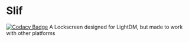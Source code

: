 # Slif
[![Codacy Badge](https://api.codacy.com/project/badge/Grade/2f21e4629fe84092a23c94e0e73afe6c)](https://www.codacy.com/app/ComputerCandy/Slif?utm_source=github.com&amp;utm_medium=referral&amp;utm_content=ComputerCandy/Slif&amp;utm_campaign=Badge_Grade)
A Lockscreen designed for LightDM, but made to work with other platforms

